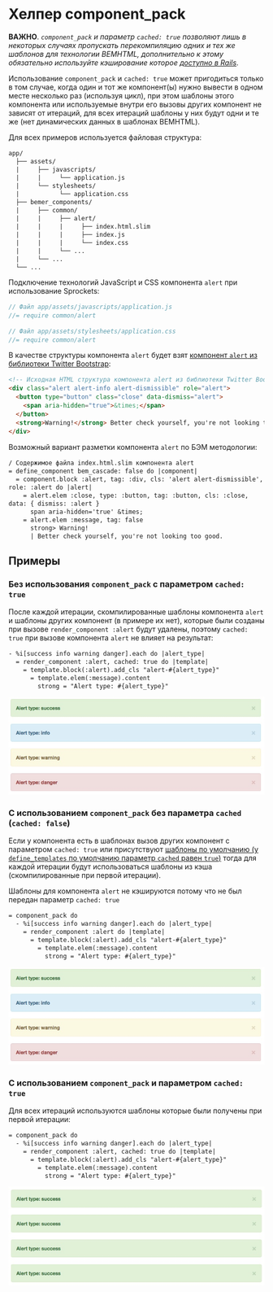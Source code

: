 # Хелпер component_pack

**ВАЖНО**. *`component_pack` и параметр `cached: true` позволяют лишь в некоторых случаях пропускать перекомпиляцию одних и тех же шаблонов для технологии BEMHTML, дополнительно к этому обязательно используйте кэширование которое [доступно в Rails](http://rusrails.ru/caching-with-rails-an-overview)*.

Использование `component_pack` и `cached: true` может пригодиться только в том случае, когда один и тот же компонент(ы) нужно вывести в одном месте несколько раз (используя цикл), при этом шаблоны этого компонента или используемые внутри его вызовы других компонент не зависят от итераций, для всех итераций шаблоны у них будут одни и те же (нет динамических данных в шаблонах BEMHTML).

Для всех примеров используется файловая структура:
```
app/
  ├── assets/
  |     ├── javascripts/
  |     |     └── application.js
  |     └── stylesheets/
  |           └── application.css
  ├── bemer_components/
  |     ├── common/
  |     |     ├── alert/
  |     |     |     ├── index.html.slim
  |     |     |     ├── index.js
  |     |     |     └── index.css
  |     |     └── ...
  |     └── ...
  └── ...
```
Подключение технологий JavaScript и CSS компонента `alert` при использование Sprockets:

```js
// Файл app/assets/javascripts/application.js
//= require common/alert
```

```scss
// Файл app/assets/stylesheets/application.css
//= require common/alert
```

В качестве структуры компонента `alert` будет взят [компонент `alert` из библиотеки Twitter Bootstrap](https://getbootstrap.com/docs/3.3/components/#alerts):

```html
<!-- Исходная HTML структура компонента alert из библиотеки Twitter Bootstrap -->
<div class="alert alert-info alert-dismissible" role="alert">
  <button type="button" class="close" data-dismiss="alert">
    <span aria-hidden="true">&times;</span>
  </button>
  <strong>Warning!</strong> Better check yourself, you're not looking too good.
</div>
```
Возможный вариант разметки компонента `alert` по БЭМ методологии:
```slim
/ Содержимое файла index.html.slim компонента alert
= define_component bem_cascade: false do |component|
  = component.block :alert, tag: :div, cls: 'alert alert-dismissible', role: :alert do |alert|
    = alert.elem :close, type: :button, tag: :button, cls: :close, data: { dismiss: :alert }
      span aria-hidden='true' &times;
    = alert.elem :message, tag: false
      strong> Warning!
      | Better check yourself, you're not looking too good.
```
## Примеры

### Без использования `component_pack` с параметром `cached: true`

После каждой итерации, скомпилированные шаблоны компонента `alert` и шаблоны других компонент (в примере их нет), которые были созданы при вызове `render_component :alert` будут удалены, поэтому `cached: true` при вызове компонента `alert` не влияет на результат:
```slim
- %i[success info warning danger].each do |alert_type|
  = render_component :alert, cached: true do |template|
    = template.block(:alert).add_cls "alert-#{alert_type}"
      = template.elem(:message).content
        strong = "Alert type: #{alert_type}"
```
![alert-cached-false](images/alert-cached-false.jpg)

### С использованием `component_pack` без параметра `cached` (`cached: false`)

Если у компонента есть в шаблонах вызов других компонент с параметром `cached: true` или присутствуют [шаблоны по умолчанию (у `define_templates` по умолчанию параметр `cached` равен `true`)](Хелпер-define_templates.md) тогда для каждой итерации будут использоваться шаблоны из кэша (скомпилированные при первой итерации).

Шаблоны для компонента `alert` не кэшируются потому что не был передан параметр `cached: true`

```slim
= component_pack do
  - %i[success info warning danger].each do |alert_type|
    = render_component :alert do |template|
      = template.block(:alert).add_cls "alert-#{alert_type}"
        = template.elem(:message).content
          strong = "Alert type: #{alert_type}"
```
![alert-cached-false](images/alert-cached-false.jpg)

### С использованием `component_pack` и параметром `cached: true`

Для всех итераций используются шаблоны которые были получены при первой итерации:
```slim
= component_pack do
  - %i[success info warning danger].each do |alert_type|
    = render_component :alert, cached: true do |template|
      = template.block(:alert).add_cls "alert-#{alert_type}"
        = template.elem(:message).content
          strong = "Alert type: #{alert_type}"
```

![alert-cached-true](images/alert-cached-true.jpg)

